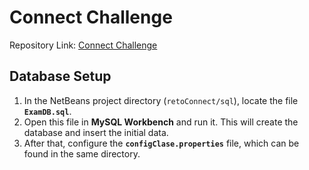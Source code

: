 # Connect Challenge

Repository Link: [Connect Challenge](https://github.com/Jago128/retoConnect.git)

## Database Setup

1. In the NetBeans project directory (`retoConnect/sql`), locate the file **`ExamDB.sql`**.
2. Open this file in **MySQL Workbench** and run it. This will create the database and insert the initial data.
3. After that, configure the **`configClase.properties`** file, which can be found in the same directory.
